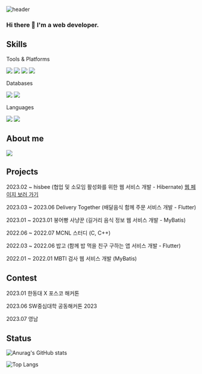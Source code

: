 ![header](https://capsule-render.vercel.app/api?type=waving&color=8B89CC&height=200&section=header&text=Jang%20Yujin&fontSize=90)

### Hi there 👋 I'm a web developer.


## Skills

Tools & Platforms

<img src="https://img.shields.io/badge/Github-181717?style=flat-square&logo=Github&logoColor=white"/> <img src="https://img.shields.io/badge/Spring Boot-6DB33F?style=flat-square&logo=SpringBoot&logoColor=white"/> <img src="https://img.shields.io/badge/Hibernate-59666C?style=flat-square&logo=Hibernate&logoColor=white"/> <img src="https://img.shields.io/badge/Amazon EC2-FF9900?style=flat-square&logo=AmazonEC2&logoColor=white"/> 

Databases

<img src="https://img.shields.io/badge/MySQL-4479A1?style=flat-square&logo=MySQL&logoColor=white"/> <img src="https://img.shields.io/badge/Firebase-E34F26?style=flat-square&logo=Firebase&logoColor=white"/> 

Languages

<img src="https://img.shields.io/badge/JAVA-59666C?style=flat-square&logo=JAVA&logoColor=white"/> <img src="https://img.shields.io/badge/Flutter-02569B?style=flat-square&logo=Flutter&logoColor=white"/>


## About me

<img src="https://img.shields.io/badge/22000630@handong.ac.kr-EA4335?style=flat-square&logo=Gmail&logoColor=white"/> 

## Projects

2023.02 ~ hisbee (협업 및 소모임 활성화를 위한 웹 서비스 개발 - Hibernate) [웹 페이지 보러 가기](https://hisbee.kr/)

2023.03 ~ 2023.06 Delivery Together (배달음식 함께 주문 서비스 개발 - Flutter)

2023.01 ~ 2023.01 붕어빵 사냥꾼 (길거리 음식 정보 웹 서비스 개발 - MyBatis)

2022.06 ~ 2022.07 MCNL 스터디 (C, C++)

2022.03 ~ 2022.06 밥고 (함께 밥 먹을 친구 구하는 앱 서비스 개발 - Flutter) 

2022.01 ~ 2022.01 MBTI 검사 웹 서비스 개발 (MyBatis)


## Contest

2023.01 한동대 X 포스코 해커톤

2023.06 SW중심대학 공동해커톤 2023

2023.07 영남 

## Status

![Anurag's GitHub stats](https://github-readme-stats.vercel.app/api?username=yujin9747&show_icons=true&theme=dracula) 

![Top Langs](https://github-readme-stats.vercel.app/api/top-langs/?username=yujin9747&layout=compact&theme=dracula)

<!--
**yujin9747/yujin9747** is a ✨ _special_ ✨ repository because its `README.md` (this file) appears on your GitHub profile.

Here are some ideas to get you started:

- 🔭 I’m currently working on ...
- 🌱 I’m currently learning ...
- 👯 I’m looking to collaborate on ...
- 🤔 I’m looking for help with ...
- 💬 Ask me about ...
- 📫 How to reach me: ...
- 😄 Pronouns: ...
- ⚡ Fun fact: ...
-->
